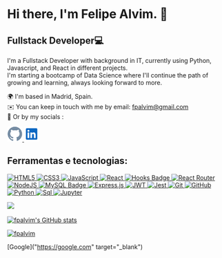 <h1>Hi there, I'm Felipe Alvim. 👋</h1>

<h2 align="left"><strong>Fullstack Developer</strong>💻</h2>  

I'm a Fullstack Developer with background in IT, currently using Python, Javascript, and React in different projects. <br>
I'm starting a bootcamp of Data Science where I'll continue the path of growing and learning, always looking forward to more.

🌍 I'm based in Madrid, Spain.  
✉️ You can keep in touch with me by email: [fpalvim@gmail.com](mailto:fpalvim@gmail.com)   
🤝 Or by my socials :

<a href="https://github.com/fpalvim">
  <img src="https://github.com/fpalvim/fpalvim/blob/main/github-svgrepo-com.svg" width="35px">   
</a>   
<a href="https://www.linkedin.com/in/felipebpalvim/">
  <img src="https://github.com/fpalvim/fpalvim/blob/main/linkedin-svgrepo-com.svg" width="35px">    
</a>   
<br>
<h2 align="left"><strong>Ferramentas e tecnologias:</strong></h2>
<p>
  <a target="_blank" href='https://www.w3schools.com/TAGS/default.asp'>
    <image alt='HTML5'src="https://img.shields.io/badge/html5-%23E34F26.svg?style=for-the-badge&logo=html5&logoColor=white">
  </a>
  <a target="_blank" href='hhttps://www.w3schools.com/cssref/index.php'>
    <image alt='CSS3' src="https://img.shields.io/badge/css3-%231572B6.svg?style=for-the-badge&logo=css3&logoColor=white"> 
  </a>
  <a target="_blank" href='https://www.w3schools.com/jsrEF/default.asp'>
    <image alt='JavaScript' src='https://img.shields.io/badge/javascript-%23323330.svg?style=for-the-badge&logo=javascript&logoColor=%23F7DF1E'>
  </a>
  <a target="_blank" href='https://reactjs.org/docs/getting-started.html'>
    <image alt='React' src='https://img.shields.io/badge/react-%2320232a.svg?style=for-the-badge&logo=react&logoColor=%2361DAFB'>
  </a>
  <a target="_blank" href='https://reactjs.org/docs/hooks-intro.html'>
    <image alt='Hooks Badge' src='https://img.shields.io/badge/-Hooks-%2320232a.svg?style=for-the-badge&logo=React&logoColor=%2361DAFB'>
  </a>
  <a target="_blank" href='https://reactrouter.com/en/main/start/overview'>
    <image alt='React Router' src='https://img.shields.io/badge/React_Router-CA4245?style=for-the-badge&logo=react-router&logoColor=white'>
  </a>
  <a target="_blank" href='hhttps://nodejs.org/en/docs/'>
    <image alt='NodeJS' src='https://img.shields.io/badge/node.js-6DA55F?style=for-the-badge&logo=node.js&logoColor=white'>
  </a>
  <a target="_blank" href='https://dev.mysql.com/doc/refman/8.0/en/'>
    <image alt='MySQL Badge' src='https://img.shields.io/badge/-MySQL-4479A1?style=for-the-badge&logo=MySQL&logoColor=white'>
  </a>
  <a target="_blank" href='https://expressjs.com/en/4x/api.html'>
    <image alt='Express.js' src='https://img.shields.io/badge/express.js-%23404d59.svg?style=for-the-badge&logo=express&logoColor=%2361DAFB'>
  </a>
  <a target="_blank" href='https://jwt.io/introduction'>
    <image alt='JWT' src='https://img.shields.io/badge/JWT-black?style=for-the-badge&logo=JSON%20web%20tokens'>
  </a>
  <a target="_blank" href='https://jestjs.io/docs/getting-started'>
    <image alt='Jest' src='https://img.shields.io/badge/-jest-%23C21325?style=for-the-badge&logo=jest&logoColor=white'>
  </a>
  <a target="_blank" href='https://git-scm.com/doc'>
    <image alt='Git' src='https://img.shields.io/badge/git-%23F05033.svg?style=for-the-badge&logo=git&logoColor=white'>
  </a>
  <a target="_blank" href='https://docs.github.com/'>
    <image alt='GitHub' src='https://img.shields.io/badge/github-%23121011.svg?style=for-the-badge&logo=github&logoColor=white'>
  </a>
  <a target="_blank" href='https://docs.python.org/'>
    <image alt='Python' src='https://img.shields.io/badge/python-blue?style=for-the-badge'>
  </a>
  <a target="_blank" href='https://learn.microsoft.com/en-us/sql/?view=sql-server-ver16/'>
    <image alt='Sql' src='https://img.shields.io/badge/sql-yellow?style=for-the-badge'>
  </a>
  <a target="_blank" href='https://docs.jupyter.org/'>
    <image alt='Jupyter' src='https://img.shields.io/badge/jupyter-notebook-orange?style=for-the-badge'>
  </a>
</p>

<a href="http://www.github.com/fpalvim"><img src="https://github-readme-streak-stats.herokuapp.com/?user=fpalvim&stroke=ffffff&background=1c1917&ring=0891b2&fire=0891b2&currStreakNum=ffffff&currStreakLabel=0891b2&sideNums=ffffff&sideLabels=ffffff&dates=ffffff"/></a>

<a href="http://www.github.com/fpalvim"><img src="https://github-readme-stats.vercel.app/api?username=fpalvim&show_icons=true&hide=&count_private=true&title_color=0891b2&text_color=ffffff&icon_color=0891b2&bg_color=1c1917&show_icons=true" alt="fpalvim's GitHub stats" /></a>

<a href="http://www.github.com/fpalvim"><img src="https://github-readme-stats.vercel.app/api/top-langs?username=fpalvim&show_icons=true&locale=en&title_color=0891b2&text_color=ffffff&bg_color=1c1917&layout=compact" alt="fpalvim" /></a>

[Google]("https://google.com" target="_blank")
